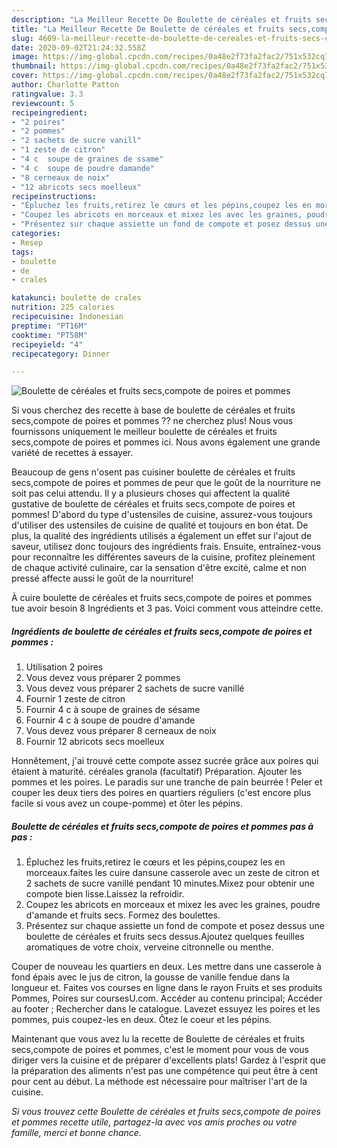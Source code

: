 ```yaml
---
description: "La Meilleur Recette De Boulette de céréales et fruits secs,compote de poires et pommes"
title: "La Meilleur Recette De Boulette de céréales et fruits secs,compote de poires et pommes"
slug: 4609-la-meilleur-recette-de-boulette-de-cereales-et-fruits-secs-compote-de-poires-et-pommes
date: 2020-09-02T21:24:32.558Z
image: https://img-global.cpcdn.com/recipes/0a48e2f73fa2fac2/751x532cq70/boulette-de-cereales-et-fruits-secscompote-de-poires-et-pommes-photo-principale-de-la-recette.jpg
thumbnail: https://img-global.cpcdn.com/recipes/0a48e2f73fa2fac2/751x532cq70/boulette-de-cereales-et-fruits-secscompote-de-poires-et-pommes-photo-principale-de-la-recette.jpg
cover: https://img-global.cpcdn.com/recipes/0a48e2f73fa2fac2/751x532cq70/boulette-de-cereales-et-fruits-secscompote-de-poires-et-pommes-photo-principale-de-la-recette.jpg
author: Charlotte Patton
ratingvalue: 3.3
reviewcount: 5
recipeingredient:
- "2 poires"
- "2 pommes"
- "2 sachets de sucre vanill"
- "1 zeste de citron"
- "4 c  soupe de graines de ssame"
- "4 c  soupe de poudre damande"
- "8 cerneaux de noix"
- "12 abricots secs moelleux"
recipeinstructions:
- "Épluchez les fruits,retirez le cœurs et les pépins,coupez les en morceaux.faites les cuire dansune casserole avec un zeste de citron et 2 sachets de sucre vanillé pendant 10 minutes.Mixez pour obtenir une compote bien lisse.Laissez la refroidir."
- "Coupez les abricots en morceaux et mixez les avec les graines, poudre d&#39;amande et fruits secs. Formez des boulettes."
- "Présentez sur chaque assiette un fond de compote et posez dessus une boulette de céréales et fruits secs dessus.Ajoutez quelques feuilles aromatiques de votre choix, verveine citronnelle ou menthe."
categories:
- Resep
tags:
- boulette
- de
- crales

katakunci: boulette de crales 
nutrition: 225 calories
recipecuisine: Indonesian
preptime: "PT16M"
cooktime: "PT58M"
recipeyield: "4"
recipecategory: Dinner

---
```



![Boulette de céréales et fruits secs,compote de poires et pommes](https://img-global.cpcdn.com/recipes/0a48e2f73fa2fac2/751x532cq70/boulette-de-cereales-et-fruits-secscompote-de-poires-et-pommes-photo-principale-de-la-recette.jpg)

Si vous cherchez des recette à base de boulette de céréales et fruits secs,compote de poires et pommes ?? ne cherchez plus! Nous vous fournissons uniquement le meilleur boulette de céréales et fruits secs,compote de poires et pommes ici. Nous avons également une grande variété de recettes à essayer.

Beaucoup de gens n'osent pas cuisiner boulette de céréales et fruits secs,compote de poires et pommes de peur que le goût de la nourriture ne soit pas celui attendu. Il y a plusieurs choses qui affectent la qualité gustative de boulette de céréales et fruits secs,compote de poires et pommes! D'abord du type d'ustensiles de cuisine, assurez-vous toujours d'utiliser des ustensiles de cuisine de qualité et toujours en bon état. De plus, la qualité des ingrédients utilisés a également un effet sur l'ajout de saveur, utilisez donc toujours des ingrédients frais. Ensuite, entraînez-vous pour reconnaître les différentes saveurs de la cuisine, profitez pleinement de chaque activité culinaire, car la sensation d'être excité, calme et non pressé affecte aussi le goût de la nourriture!

<!--inarticleads1-->

À cuire boulette de céréales et fruits secs,compote de poires et pommes tue avoir besoin 8 Ingrédients et 3 pas. Voici comment vous atteindre cette.

##### Ingrédients de boulette de céréales et fruits secs,compote de poires et pommes :

1. Utilisation 2 poires
1. Vous devez vous préparer 2 pommes
1. Vous devez vous préparer 2 sachets de sucre vanillé
1. Fournir 1 zeste de citron
1. Fournir 4 c à soupe de graines de sésame
1. Fournir 4 c à soupe de poudre d&#39;amande
1. Vous devez vous préparer 8 cerneaux de noix
1. Fournir 12 abricots secs moelleux


Honnêtement, j&#39;ai trouvé cette compote assez sucrée grâce aux poires qui étaient à maturité. céréales granola (facultatif) Préparation. Ajouter les pommes et les poires. Le paradis sur une tranche de pain beurrée ! Peler et couper les deux tiers des poires en quartiers réguliers (c&#39;est encore plus facile si vous avez un coupe-pomme) et ôter les pépins. 

<!--inarticleads2-->

##### Boulette de céréales et fruits secs,compote de poires et pommes pas à pas :

1. Épluchez les fruits,retirez le cœurs et les pépins,coupez les en morceaux.faites les cuire dansune casserole avec un zeste de citron et 2 sachets de sucre vanillé pendant 10 minutes.Mixez pour obtenir une compote bien lisse.Laissez la refroidir.
1. Coupez les abricots en morceaux et mixez les avec les graines, poudre d&#39;amande et fruits secs. Formez des boulettes.
1. Présentez sur chaque assiette un fond de compote et posez dessus une boulette de céréales et fruits secs dessus.Ajoutez quelques feuilles aromatiques de votre choix, verveine citronnelle ou menthe.


Couper de nouveau les quartiers en deux. Les mettre dans une casserole à fond épais avec le jus de citron, la gousse de vanille fendue dans la longueur et. Faites vos courses en ligne dans le rayon Fruits et ses produits Pommes, Poires sur coursesU.com. Accéder au contenu principal; Accéder au footer ; Rechercher dans le catalogue. Lavezet essuyez les poires et les pommes, puis coupez-les en deux. Ôtez le coeur et les pépins. 

<!--inarticleads1-->

<p>
Maintenant que vous avez lu la recette de Boulette de céréales et fruits secs,compote de poires et pommes, c'est le moment pour vous de vous diriger vers la cuisine et de préparer d'excellents plats! Gardez à l'esprit que la préparation des aliments n'est pas une compétence qui peut être à cent pour cent au début. La méthode est nécessaire pour maîtriser l'art de la cuisine.
</p>

<p>
<i>Si vous trouvez cette Boulette de céréales et fruits secs,compote de poires et pommes recette utile, partagez-la avec vos amis proches ou votre famille, merci et bonne chance.</i>
</p>
